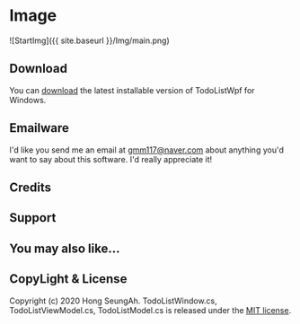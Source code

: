 # Image
![StartImg]({{ site.baseurl }}/Img/main.png)

## Download

You can [download](https://github.com/gmm117/TodoListWpf) the latest installable version of TodoListWpf for Windows.

## Emailware

I'd like you send me an email at <gmm117@naver.com> about anything you'd want to say about this software. I'd really appreciate it!
## Credits

## Support

## You may also like...

## CopyLight & License

Copyright (c) 2020 Hong SeungAh. TodoListWindow.cs, TodoListViewModel.cs, TodoListModel.cs is released under the [MIT license](https://opensource.org/licenses/MIT).